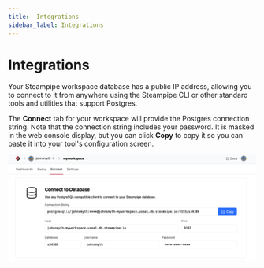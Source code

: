 ```yaml
---
title:  Integrations
sidebar_label: Integrations
---
```


# Integrations

Your Steampipe workspace database has a public IP address, allowing you to connect to it from anywhere using the Steampipe CLI or other standard tools and utilities that support Postgres.

The **Connect** tab for your workspace will provide the Postgres connection string.  Note that the connection string includes your password.  It is masked in the web console display, but you can click **Copy** to copy it so you can paste it into your tool's configuration screen.

<div style={{"borderWidth":"thin", "borderStyle":"solid", "borderColor":"lightgray", "padding":"12px", "marginTop":"1em", "marginBottom":"1em", "width":"90%"}}>
<img src="/images/docs/cloud/int_connecting.png"/>
</div>





